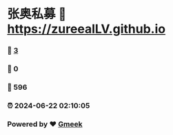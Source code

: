 # 张奥私募 :link: https://zureealLV.github.io 
### :page_facing_up: [3](https://zureealLV.github.io/tag.html) 
### :speech_balloon: 0 
### :hibiscus: 596 
### :alarm_clock: 2024-06-22 02:10:05 
### Powered by :heart: [Gmeek](https://github.com/Meekdai/Gmeek)
